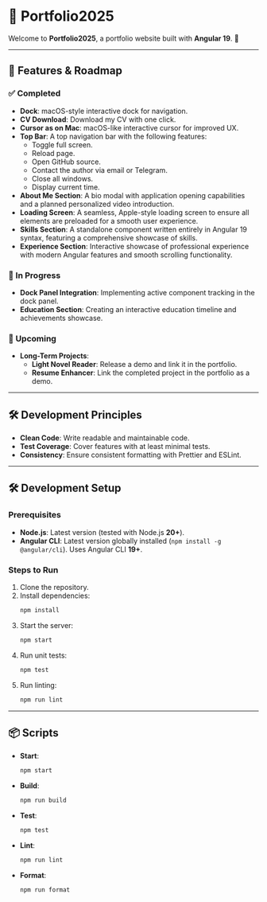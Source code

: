 # 🌟 Portfolio2025

Welcome to **Portfolio2025**, a portfolio website built with **Angular 19**. 🚀

---

## 🌟 Features & Roadmap

### ✅ Completed

- **Dock**: macOS-style interactive dock for navigation.
- **CV Download**: Download my CV with one click.
- **Cursor as on Mac**: macOS-like interactive cursor for improved UX.
- **Top Bar**: A top navigation bar with the following features:
  - Toggle full screen.
  - Reload page.
  - Open GitHub source.
  - Contact the author via email or Telegram.
  - Close all windows.
  - Display current time.
- **About Me Section**: A bio modal with application opening capabilities and a planned personalized video introduction.
- **Loading Screen**: A seamless, Apple-style loading screen to ensure all elements are preloaded for a smooth user experience.
- **Skills Section**: A standalone component written entirely in Angular 19 syntax, featuring a comprehensive showcase of skills.
- **Experience Section**: Interactive showcase of professional experience with modern Angular features and smooth scrolling functionality.

### 🚧 In Progress
- **Dock Panel Integration**: Implementing active component tracking in the dock panel.
- **Education Section**: Creating an interactive education timeline and achievements showcase.

### 📌 Upcoming
- **Long-Term Projects**:
  - **Light Novel Reader**: Release a demo and link it in the portfolio.
  - **Resume Enhancer**: Link the completed project in the portfolio as a demo.

---

## 🛠️ Development Principles

- **Clean Code**: Write readable and maintainable code.
- **Test Coverage**: Cover features with at least minimal tests.
- **Consistency**: Ensure consistent formatting with Prettier and ESLint.

---

## 🛠️ Development Setup

### Prerequisites

- **Node.js**: Latest version (tested with Node.js **20+**).
- **Angular CLI**: Latest version globally installed (`npm install -g @angular/cli`). Uses Angular CLI **19+**.

### Steps to Run

1. Clone the repository.
2. Install dependencies:
   ```bash
   npm install
   ```
3. Start the server:
   ```bash
   npm start
   ```
4. Run unit tests:
   ```bash
   npm test
   ```
5. Run linting:
   ```bash
   npm run lint
   ```

---

## 📦 Scripts

- **Start**:
  ```bash
  npm start
  ```

- **Build**:
  ```bash
  npm run build
  ```

- **Test**:
  ```bash
  npm test
  ```

- **Lint**:
  ```bash
  npm run lint
  ```

- **Format**:
  ```bash
  npm run format
  ```
